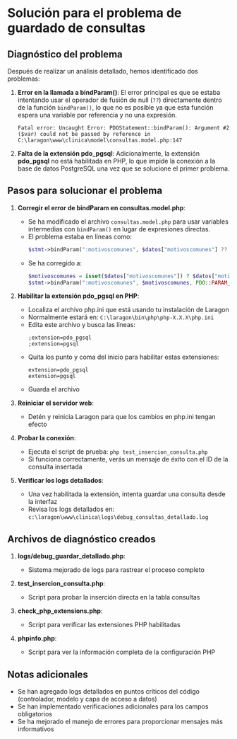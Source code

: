 # Solución para el problema de guardado de consultas

## Diagnóstico del problema

Después de realizar un análisis detallado, hemos identificado dos problemas:

1. **Error en la llamada a bindParam()**: El error principal es que se estaba intentando usar el operador de fusión de null (`??`) directamente dentro de la función `bindParam()`, lo que no es posible ya que esta función espera una variable por referencia y no una expresión.

   ```
   Fatal error: Uncaught Error: PDOStatement::bindParam(): Argument #2 ($var) could not be passed by reference in C:\laragon\www\clinica\model\consultas.model.php:147
   ```

2. **Falta de la extensión pdo_pgsql**: Adicionalmente, la extensión **pdo_pgsql** no está habilitada en PHP, lo que impide la conexión a la base de datos PostgreSQL una vez que se solucione el primer problema.

## Pasos para solucionar el problema

1. **Corregir el error de bindParam en consultas.model.php**:
   - Se ha modificado el archivo `consultas.model.php` para usar variables intermedias con `bindParam()` en lugar de expresiones directas.
   - El problema estaba en líneas como:
     ```php
     $stmt->bindParam(":motivoscomunes", $datos["motivoscomunes"] ?? '', PDO::PARAM_STR);
     ```
   - Se ha corregido a:
     ```php
     $motivoscomunes = isset($datos["motivoscomunes"]) ? $datos["motivoscomunes"] : '';
     $stmt->bindParam(":motivoscomunes", $motivoscomunes, PDO::PARAM_STR);
     ```

2. **Habilitar la extensión pdo_pgsql en PHP**:
   - Localiza el archivo php.ini que está usando tu instalación de Laragon
   - Normalmente estará en: `C:\laragon\bin\php\php-X.X.X\php.ini`
   - Edita este archivo y busca las líneas:
     ```
     ;extension=pdo_pgsql
     ;extension=pgsql
     ```
   - Quita los punto y coma del inicio para habilitar estas extensiones:
     ```
     extension=pdo_pgsql
     extension=pgsql
     ```
   - Guarda el archivo

2. **Reiniciar el servidor web**:
   - Detén y reinicia Laragon para que los cambios en php.ini tengan efecto

3. **Probar la conexión**:
   - Ejecuta el script de prueba: `php test_insercion_consulta.php`
   - Si funciona correctamente, verás un mensaje de éxito con el ID de la consulta insertada

4. **Verificar los logs detallados**:
   - Una vez habilitada la extensión, intenta guardar una consulta desde la interfaz
   - Revisa los logs detallados en: `c:\laragon\www\clinica\logs\debug_consultas_detallado.log`

## Archivos de diagnóstico creados

1. **logs/debug_guardar_detallado.php**:
   - Sistema mejorado de logs para rastrear el proceso completo

2. **test_insercion_consulta.php**:
   - Script para probar la inserción directa en la tabla consultas

3. **check_php_extensions.php**:
   - Script para verificar las extensiones PHP habilitadas

4. **phpinfo.php**:
   - Script para ver la información completa de la configuración PHP

## Notas adicionales

- Se han agregado logs detallados en puntos críticos del código (controlador, modelo y capa de acceso a datos)
- Se han implementado verificaciones adicionales para los campos obligatorios
- Se ha mejorado el manejo de errores para proporcionar mensajes más informativos
